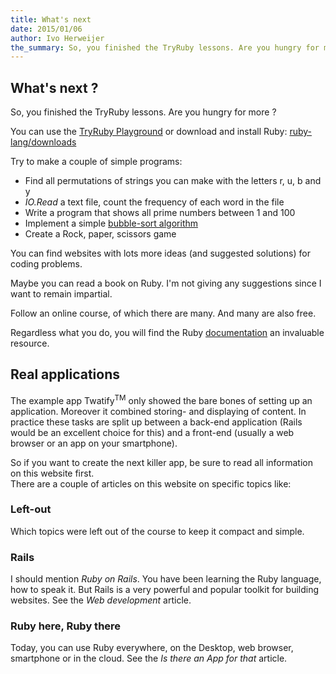 ```yaml
---
title: What's next
date: 2015/01/06
author: Ivo Herweijer
the_summary: So, you finished the TryRuby lessons. Are you hungry for more ? Here are some tips to let you continue on the path to Ruby enlightenment.
---
```


## What's next ?
So, you finished the TryRuby lessons. Are you hungry for more ?

You can use the
<a href="/playground">TryRuby Playground</a>
or download and install Ruby:
<a href="https://www.ruby-lang.org/en/downloads/" target="_blank">ruby-lang/downloads</a>

Try to make a couple of simple programs:

- Find all permutations of strings you can make with the letters r, u, b and y
- _IO.Read_ a text file, count the frequency of each word in the file
- Write a program that shows all prime numbers between 1 and 100
- Implement a simple <a href="http://en.wikipedia.org/wiki/Bubble_sort" target="_blank">bubble-sort algorithm</a>
- Create a Rock, paper, scissors game

You can find websites with lots more ideas (and suggested solutions) for coding problems.

Maybe you can read a book on Ruby. I'm not giving any suggestions since I want to remain
impartial.

Follow an online course, of which there are many. And many are also free.

Regardless what you do, you will find the Ruby
<a href="http://www.ruby-doc.org/core/" target="_blank">documentation</a>
an invaluable resource.


## Real applications
The example app Twatify<sup>TM</sup> only showed the bare bones of setting up an application.
Moreover it combined storing- and displaying of content. In practice these tasks are
split up between a back-end application (Rails would be an excellent choice for this) and a
front-end (usually a web browser or an app on your smartphone).

So if you want to create the next killer app, be sure to read all information on this website
first.  
There are a couple of articles on this website on specific topics like:

### Left-out
Which topics were left out of the course to keep it compact and simple.

### Rails
I should mention _Ruby on Rails_. You have been learning the Ruby language, how to speak it.
But Rails is a very powerful and popular toolkit for building websites.
See the _Web development_ article.

### Ruby here, Ruby there
Today, you can use Ruby everywhere, on the Desktop, web browser, smartphone or in the cloud.
See the _Is there an App for that_ article.
